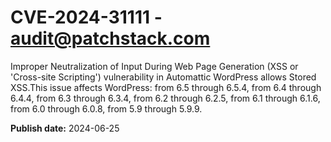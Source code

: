 # CVE-2024-31111 - audit@patchstack.com

Improper Neutralization of Input During Web Page Generation (XSS or 'Cross-site Scripting') vulnerability in Automattic WordPress allows Stored XSS.This issue affects WordPress: from 6.5 through 6.5.4, from 6.4 through 6.4.4, from 6.3 through 6.3.4, from 6.2 through 6.2.5, from 6.1 through 6.1.6, from 6.0 through 6.0.8, from 5.9 through 5.9.9.

**Publish date:** 2024-06-25
